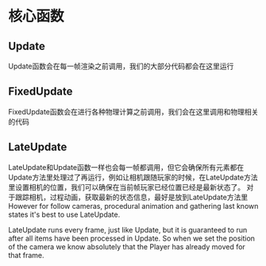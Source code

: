 # 核心函数

## Update

Update函数会在每一帧渲染之前调用，我们的大部分代码都会在这里运行

## FixedUpdate

FixedUpdate函数会在进行各种物理计算之前调用，我们会在这里调用和物理相关的代码


## LateUpdate

LateUpdate和Update函数一样也会每一帧都调用，但它会确保所有元素都在Update方法里处理过了再运行，例如让相机跟随玩家的时候，在LateUpdate方法里设置相机的位置，我们可以确保在当前帧玩家已经位置已经是最新状态了。
对于跟踪相机，过程动画，获取最新的状态信息，最好是放到LateUpdate方法里
However for follow cameras, procedural animation and gathering last known states it's best to use LateUpdate.

LateUpdate runs every frame, just like Update, but it is guaranteed to run after all items have been processed in Update. So when we set the position of the camera we know absolutely that the Player has already moved for that frame.